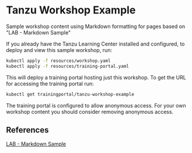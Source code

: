 Tanzu Workshop Example
======================

Sample workshop content using Markdown formatting for pages based on "LAB - Markdown Sample"

If you already have the Tanzu Learning Center installed and configured, to
deploy and view this sample workshop, run:

```bash
kubectl apply -f resources/workshop.yaml
kubectl apply -f resources/training-portal.yaml
```

This will deploy a training portal hosting just this workshop. To get the
URL for accessing the training portal run:

```bash
kubectl get trainingportal/tanzu-workshop-example
```

The training portal is configured to allow anonymous access. For your own
workshop content you should consider removing anonymous access.

## References

[LAB - Markdown Sample](https://github.com/eduk8s/lab-markdown-sample)
